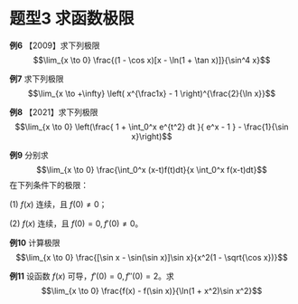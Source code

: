 # 题型3 求函数极限
**例6** 【2009】求下列极限$$\lim_{x \to 0} \frac{(1 - \cos x)[x - \ln(1 + \tan x)]}{\sin^4 x}$$  

**例7** 求下列极限 $$\lim_{x \to +\infty} \left( x^{\frac1x} - 1 \right)^{\frac{2}{\ln x}}$$  

**例8** 【2021】求下列极限 $$\lim_{x \to 0} \left(\frac{ 1 + \int_0^x e^{t^2} dt }{ e^x - 1 } - \frac{1}{\sin x}\right)$$

**例9** 分别求 $$\lim_{x \to 0} \frac{\int_0^x (x-t)f(t)dt}{x \int_0^x f(x-t)dt}$$ 在下列条件下的极限：

(1) $f(x)$ 连续，且 $f(0) \neq 0$；

(2) $f(x)$ 连续，且 $f(0) = 0, f'(0) \neq 0$。

**例10** 计算极限 $$\lim_{x \to 0} \frac{[\sin x - \sin(\sin x)]\sin x}{x^2(1 - \sqrt{\cos x})}$$

**例11** 设函数 $f(x)$ 可导，$f'(0) = 0, f''(0) = 2$。求 $$\lim_{x \to 0} \frac{f(x) - f(\sin x)}{\ln(1 + x^2)\sin x^2}$$